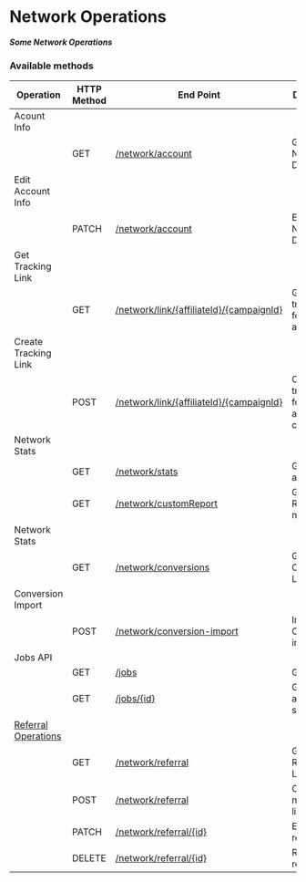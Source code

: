 # **Network Operations**

_**Some Network Operations**_

### **Available methods**

| Operation | HTTP Method | End Point | Description |
| --- | --- | --- | --- |
| Acount Info |  |  |  |
|  | GET | [/network/account](./account.md) | Get Network Details |
| Edit Account Info |  |  |  |
|  | PATCH | [/network/account](./account.md) | Edit Network Details |
| Get Tracking Link |  |  |  |
|  | GET | [/network/link/{affiliateId}/{campaignId}](./tracking-link.md) | Get the tracking link for an affiliate |
| Create Tracking Link |  |  |  |
|  | POST | [/network/link/{affiliateId}/{campaignId}](./tracking-link.md) | Create a tracking link for an affiliate for a campaign |
| Network Stats |  |  |  |
|  | GET | [/network/stats](./stats.md) | Get Stats for a Network |
|  | GET | [/network/customReport](./custom-report.md) | Get Custom Report for a network |
| Network Stats |  |  |  |
|  | GET | [/network/conversions](./conversions.md) | Get Conversion Logs |
| Conversion Import |  |  |  |
|  | POST | [/network/conversion-import](//network-ops/conversion-import.md) | Importing Conversions in Trackier |
| Jobs API |  |  |  |
|  | GET | [/jobs](//network-ops/jobs.md) | Get All Jobs |
|  | GET | [/jobs/{id}](//network-ops/jobs.md) | Get Info about a single job |
| [Referral Operations](./referral/README.md) |  |  |  |
|  | GET | [/network/referral](./referral/read.md) | Get all the Referral Links |
|  | POST | [/network/referral](./referral/create.md) | Create a new referral link |
|  | PATCH | [/network/referral/{id}](./referral/edit.md) | Edit a referral link |
|  | DELETE | [/network/referral/{id}](./referral/delete.md) | Remove a referral link |



